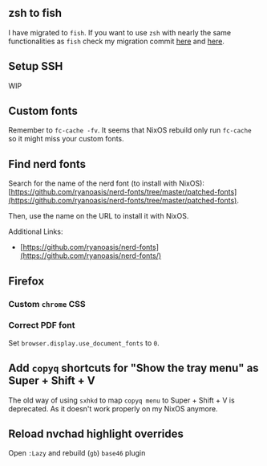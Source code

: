 ## zsh to fish
I have migrated to `fish`. If you want to use `zsh` with nearly the same functionalities as `fish` check my migration commit [here](https://github.com/HynDuf/nixos-conf/commit/7af7e76aea6e53e6ed0588de907b4ca8194097c7) and [here](https://github.com/HynDuf/nixos-conf/commit/ae4becb6399cc677bbca9f4c61f8cd87b21ebfdb). 
## Setup SSH
WIP
## Custom fonts
Remember to `fc-cache -fv`. It seems that NixOS rebuild only run `fc-cache` so it might miss your custom fonts.
## Find nerd fonts
Search for the name of the nerd font (to install with NixOS):
[https://github.com/ryanoasis/nerd-fonts/tree/master/patched-fonts](https://github.com/ryanoasis/nerd-fonts/tree/master/patched-fonts).

Then, use the name on the URL to install it with NixOS.

Additional Links:
- [https://github.com/ryanoasis/nerd-fonts](https://github.com/ryanoasis/nerd-fonts/)

## Firefox 

### Custom `chrome` CSS

### Correct PDF font 
Set `browser.display.use_document_fonts` to `0`.

## Add `copyq` shortcuts for "Show the tray menu" as Super + Shift + V

The old way of using `sxhkd` to map `copyq menu` to Super + Shift + V is deprecated. As it doesn't work properly on my NixOS anymore.

## Reload nvchad highlight overrides 
Open `:Lazy` and rebuild (`gb`) `base46` plugin
